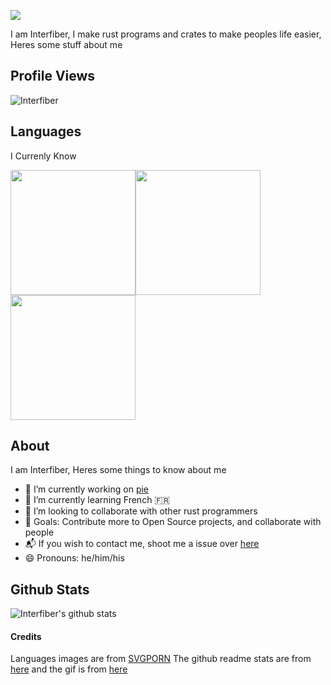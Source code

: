 <!-- Provided by giphy https://giphy.com/gifs/hello-cross-stitch-cute-W6dMBdAdBgdcObSE5E -->


![](https://i.giphy.com/media/W6dMBdAdBgdcObSE5E/giphy.webp)

I am Interfiber, I make rust programs and crates to make peoples life easier, Heres some stuff about me

## Profile Views

<p align="left"> <img src="https://komarev.com/ghpvc/?username=Interfiber" alt="Interfiber" /> </p>

## Languages
I Currenly Know

<img src="https://cdn.svgporn.com/logos/java.svg" height="200" width="200"><img src="https://cdn.svgporn.com/logos/rust.svg" height="200" width="200"><img src="https://cdn.svgporn.com/logos/javascript.svg" height="200" width="200">
## About
I am Interfiber, Heres some things to know about me
- 🔭 I’m currently working on [pie](https://github.com/Interfiber/pie)
- 🌱 I’m currently learning French 🇫🇷
- 👯 I’m looking to collaborate with other rust programmers
- 🥅 Goals: Contribute more to Open Source projects, and collaborate with people
- 📬 If you wish to contact me, shoot me a issue over [here](https://github.com/Interfiber/Interfiber/issues)
- 😄 Pronouns: he/him/his

## Github Stats

![Interfiber's github stats](https://github-readme-stats.vercel.app/api?username=Interfiber&show_icons=true)


#### Credits
Languages images are from [SVGPORN](https://svgporn.com) The github readme stats are from [here](https://github.com/anuraghazra/github-readme-stats) and the gif is from [here](https://giphy.com/gifs/hello-cross-stitch-cute-W6dMBdAdBgdcObSE5E)
